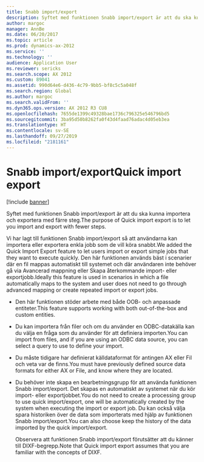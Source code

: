 ```yaml
---
title: Snabb import/export
description: Syftet med funktionen Snabb import/export är att du ska kunna importera och exportera med färre steg.
author: margoc
manager: AnnBe
ms.date: 06/20/2017
ms.topic: article
ms.prod: dynamics-ax-2012
ms.service: ''
ms.technology: ''
audience: Application User
ms.reviewer: sericks
ms.search.scope: AX 2012
ms.custom: 89041
ms.assetid: 990d64e6-d436-4c79-9bb5-bf8c5c5a048f
ms.search.region: Global
ms.author: margoc
ms.search.validFrom: ''
ms.dyn365.ops.version: AX 2012 R3 CU8
ms.openlocfilehash: 7655de1399c49328bae1736c796325e546796bd5
ms.sourcegitcommit: 3ba95d50b8262fa0f43d4faad76adac4d05eb3ea
ms.translationtype: HT
ms.contentlocale: sv-SE
ms.lasthandoff: 09/27/2019
ms.locfileid: "2181161"
---
```

# <a name="quick-import-export"></a><span data-ttu-id="9103e-103">Snabb import/export</span><span class="sxs-lookup"><span data-stu-id="9103e-103">Quick import export</span></span>

[!include [banner](../../includes/banner.md)]

<span data-ttu-id="9103e-104">Syftet med funktionen Snabb import/export är att du ska kunna importera och exportera med färre steg.</span><span class="sxs-lookup"><span data-stu-id="9103e-104">The purpose of Quick import export is to let you import and export with fewer steps.</span></span>

<span data-ttu-id="9103e-105">Vi har lagt till funktionen Snabb import/export så att användarna kan importera eller exportera enkla jobb som de vill köra snabbt.</span><span class="sxs-lookup"><span data-stu-id="9103e-105">We added the Quick Import Export feature to let users import or export simple jobs that they want to execute quickly.</span></span> <span data-ttu-id="9103e-106">Den här funktionen används bäst i scenarier där en fil mappas automatiskt till systemet och där användaren inte behöver gå via Avancerad mappning eller Skapa återkommande import- eller exportjobb.</span><span class="sxs-lookup"><span data-stu-id="9103e-106">Ideally this feature is used in scenarios in which a file automatically maps to the system and user does not need to go through advanced mapping or create repeated import or export jobs.</span></span>

- <span data-ttu-id="9103e-107">Den här funktionen stöder arbete med både OOB- och anpassade entiteter.</span><span class="sxs-lookup"><span data-stu-id="9103e-107">This feature supports working with both out-of-the-box and custom entities.</span></span>
- <span data-ttu-id="9103e-108">Du kan importera från filer och om du använder en ODBC-datakälla kan du välja en fråga som du använder för att definiera importen.</span><span class="sxs-lookup"><span data-stu-id="9103e-108">You can import from files, and if you are using an ODBC data source, you can select a query to use to define your import.</span></span>
- <span data-ttu-id="9103e-109">Du måste tidigare har definierat källdataformat för antingen AX eller Fil och veta var de finns.</span><span class="sxs-lookup"><span data-stu-id="9103e-109">You must have previously defined source data formats for either AX or File, and know where they are located.</span></span>
- <span data-ttu-id="9103e-110">Du behöver inte skapa en bearbetningsgrupp för att använda funktionen Snabb import/export. Det skapas en automatiskt av systemet när du kör import- eller exportjobbet.</span><span class="sxs-lookup"><span data-stu-id="9103e-110">You do not need to create a processing group to use quick import/export, one will be automatically created by the system when executing the import or export job.</span></span> <span data-ttu-id="9103e-111">Du kan också välja spara historiken över de data som importerats med hjälp av funktionen Snabb import/export.</span><span class="sxs-lookup"><span data-stu-id="9103e-111">You can also choose keep the history of the data imported by the quick import/export.</span></span>

  <span data-ttu-id="9103e-112">Observera att funktionen Snabb import/export förutsätter att du känner till DIXF-begrepp.</span><span class="sxs-lookup"><span data-stu-id="9103e-112">Note that Quick import export assumes that you are familiar with the concepts of DIXF.</span></span>



